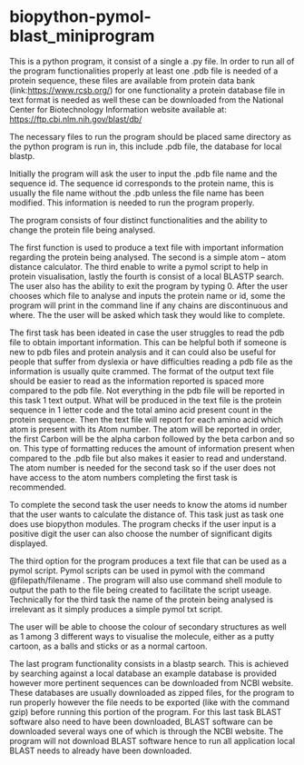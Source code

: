 # biopython-pymol-blast_miniprogram
This is a python program, it consist of a single a .py file. In order to run all of the program functionalities properly at least one .pdb file is needed of a protein sequence, these files are available from protein data bank (link:https://www.rcsb.org/) for one functionality a protein database file in text format is needed as well these can be downloaded from the National Center for Biotechnology Information website available at: https://ftp.cbi.nlm.nih.gov/blast/db/

The necessary files to run the program should be placed same directory as the python program is run in, this include .pdb file, the database for local blastp.

Initially the program will ask the user to input the .pdb file name and the sequence id. The sequence id corresponds to the protein name, this is usually the file name without the .pdb unless the file name has been modified. This information is needed to run the program properly.

The program consists of four distinct functionalities and the ability to change the protein file being analysed.

The first function is used to produce a text file with important information regarding the protein being analysed. The second is a simple atom – atom distance calculator. The third enable to write a pymol script to help in protein visualisation, lastly the fourth is consist of a local BLASTP search. The user also has the ability to exit the program by typing 0. After the user chooses which file to analyse and inputs the protein name or id, some the program will print in the command line if any chains are discontinuous and where. The the user will be asked which task they would like to complete.

The first task has been ideated in case the user struggles to read the pdb file to obtain important information. This can be helpful both if someone is new to pdb files and protein analysis and it can could also be useful for people that suffer from dyslexia or have difficulties reading a pdb file as the information is usually quite crammed. The format of the output text file should be easier to read as the information reported is spaced more compared to the pdb file. Not everything in the pdb file will be reported in this task 1 text output. What will be produced in the text file is the protein sequence in 1 letter code and the total amino acid present count in the protein sequence. Then the text file will report for each amino acid which atom is present with its Atom number. The atom will be reported in order, the first Carbon will be the alpha carbon followed by the beta carbon and so on. This type of formatting reduces the amount of information present when compared to the .pdb file but also makes it easier to read and understand. The atom number is needed for the second task so if the user does not have access to the atom numbers completing the first task is recommended.

To complete the second task the user needs to know the atoms id number that the user wants to calculate the distance of. This task just as task one does use biopython modules. The program checks if the user input is a positive digit the user can also choose the number of significant digits displayed.

The third option for the program produces a text file that can be used as a pymol script. Pymol scripts can be used in pymol with the command @filepath/filename . The program will also use command shell module to output the path to the file being created to facilitate the script useage. Technically for the third task the name of the protein being analysed is irrelevant as it simply produces a simple pymol txt script.

The user will be able to choose the colour of secondary structures as well as 1 among 3 different ways to visualise the molecule, either as a putty cartoon, as a balls and sticks or as a normal cartoon.

The last program functionality consists in a blastp search. This is achieved by searching against a local database an example database is provided however more pertinent sequences can be downloaded from NCBI website. These databases are usually downloaded as zipped files, for the program to run properly however the file needs to be exported (like with the command gzip) before running this portion of the program. For this last task BLAST software also need to have been downloaded, BLAST software can be downloaded several ways one of which is through the NCBI website. The program will not download BLAST software hence to run all application local BLAST needs to already have been downloaded.
